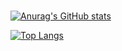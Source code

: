 ###
[![Anurag's GitHub stats](https://github-readme-stats.vercel.app/api?username=MiguelNS101&count_private=true&show_icons=true&theme=synthwave)](https://github.com/anuraghazra/github-readme-stats)

[![Top Langs](https://github-readme-stats.vercel.app/api/top-langs/?username=MiguelNS101&layout=compact&langs_count=10&theme=synthwave)](https://github.com/anuraghazra/github-readme-stats)

<!--
**MiguelNS101/MiguelNS101** is a ✨ _special_ ✨ repository because its `README.md` (this file) appears on your GitHub profile.

Here are some ideas to get you started:

- 🔭 I’m currently working on ...
- 🌱 I’m currently learning ...
- 👯 I’m looking to collaborate on ...
- 🤔 I’m looking for help with ...
- 💬 Ask me about ...
- 📫 How to reach me: ...
- 😄 Pronouns: ...
- ⚡ Fun fact: ...
-->
